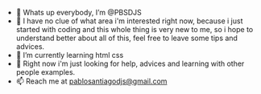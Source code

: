 - 👋 Whats up everybody, I’m @PBSDJS
- 👀 I have no clue of what area i'm interested right now, because i just started with coding and this whole thing is very new to me, so i hope to understand better about all of this, feel free to leave some tips and advices.
- 🌱 I’m currently learning html css
- 💞️ Right now i'm just looking for help, advices and learning with other people examples.
- 📫 Reach me at pablosantiagodjs@gmail.com

<!---
PBSDJS/PBSDJS is a ✨ special ✨ repository because its `README.md` (this file) appears on your GitHub profile.
You can click the Preview link to take a look at your changes.
--->
